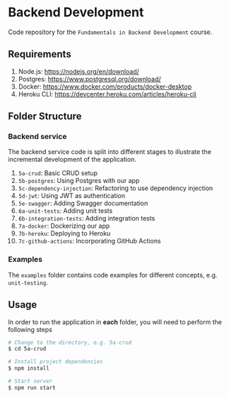 # Backend Development

Code repository for the `Fundamentals in Backend Development` course.

## Requirements

1. Node.js: https://nodejs.org/en/download/
2. Postgres: https://www.postgresql.org/download/
3. Docker: https://www.docker.com/products/docker-desktop
4. Heroku CLI: https://devcenter.heroku.com/articles/heroku-cli

## Folder Structure

### Backend service

The backend service code is split into different stages to illustrate the incremental development of the application.

1. `5a-crud`: Basic CRUD setup
2. `5b-postgres`: Using Postgres with our app
3. `5c-dependency-injection`: Refactoring to use dependency injection
4. `5d-jwt`: Using JWT as authentication
5. `5e-swagger`: Adding Swagger documentation
6. `6a-unit-tests`: Adding unit tests
7. `6b-integration-tests`: Adding integration tests
8. `7a-docker`: Dockerizing our app
9. `7b-heroku`: Deploying to Heroku
10. `7c-github-actions`: Incorporating GitHub Actions

### Examples

The `examples` folder contains code examples for different concepts, e.g. `unit-testing`.

## Usage

In order to run the application in **each** folder, you will need to perform the following steps

```bash
# Change to the directory, e.g. 5a-crud
$ cd 5a-crud

# Install project dependencies
$ npm install

# Start server
$ npm run start
```
